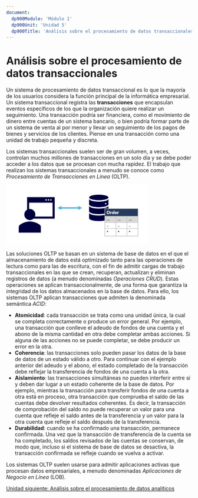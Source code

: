 ```yaml
---
document:
  dp900Module: 'Módulo 1'
  dp900Unit: 'Unidad 5'
  dp900Title: 'Análisis sobre el procesamiento de datos transaccionales'
---
```


# Análisis sobre el procesamiento de datos transaccionales

Un sistema de procesamiento de datos transaccional es lo que la mayoría de los usuarios considera la función principal de la informática empresarial. Un sistema transaccional registra las __transacciones__ que encapsulan eventos específicos de los que la organización quiere realizar un seguimiento. Una transacción podría ser financiera, como el movimiento de dinero entre cuentas de un sistema bancario, o bien podría formar parte de un sistema de venta al por menor y llevar un seguimiento de los pagos de bienes y servicios de los clientes. Piense en una transacción como una unidad de trabajo pequeña y discreta.

Los sistemas transaccionales suelen ser de gran volumen, a veces, controlan muchos millones de transacciones en un solo día y se debe poder acceder a los datos que se procesan con mucha rapidez. El trabajo que realizan los sistemas transaccionales a menudo se conoce como _Procesamiento de Transacciones en Línea_ (OLTP).

![Procesamiento transaccional](../img/transactional-processing.png)

Las soluciones OLTP se basan en un sistema de base de datos en el que el almacenamiento de datos está optimizado tanto para las operaciones de lectura como para las de escritura, con el fin de admitir cargas de trabajo transaccionales en las que se crean, recuperan, actualizan y eliminan registros de datos (a menudo denominadas _Operaciones CRUD_). Estas operaciones se aplican transaccionalmente, de una forma que garantiza la integridad de los datos almacenados en la base de datos. Para ello, los sistemas OLTP aplican transacciones que admiten la denominada semántica _ACID_:

* __Atomicidad__: cada transacción se trata como una unidad única, la cual se completa correctamente o produce un error general. Por ejemplo, una transacción que conlleve el adeudo de fondos de una cuenta y el abono de la misma cantidad en otra debe completar ambas acciones. Si alguna de las acciones no se puede completar, se debe producir un error en la otra.
* __Coherencia__: las transacciones solo pueden pasar los datos de la base de datos de un estado válido a otro. Para continuar con el ejemplo anterior del adeudo y el abono, el estado completado de la transacción debe reflejar la transferencia de fondos de una cuenta a la otra.
* __Aislamiento__: las transacciones simultáneas no pueden interferir entre sí y deben dar lugar a un estado coherente de la base de datos. Por ejemplo, mientras la transacción para transferir fondos de una cuenta a otra está en proceso, otra transacción que comprueba el saldo de las cuentas debe devolver resultados coherentes. Es decir, la transacción de comprobación del saldo no puede recuperar un valor para una cuenta que refleje el saldo antes de la transferencia y un valor para la otra cuenta que refleje el saldo después de la transferencia.
* __Durabilidad__: cuando se ha confirmado una transacción, permanece confirmada. Una vez que la transacción de transferencia de la cuenta se ha completado, los saldos revisados de las cuentas se conservan, de modo que, incluso si el sistema de base de datos se desactiva, la transacción confirmada se refleje cuando se vuelva a activar.

Los sistemas OLTP suelen usarse para admitir aplicaciones activas que procesan datos empresariales, a menudo denominadas _Aplicaciones de Negocio en Línea_ (LOB).

[Unidad siguiente: Análisis sobre el procesamiento de datos analíticos](1-06-analitical-data.md)

